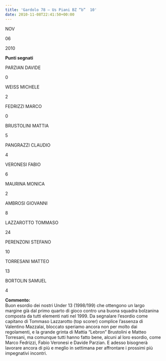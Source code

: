 ```yaml
---
title: 'Gardolo 78 – Us Piani BZ “b”  10'
date: 2010-11-08T22:41:50+00:00
---
```

NOV

06

2010

**Punti segnati**

PARZIAN DAVIDE

0

WEISS MICHELE

2

FEDRIZZI MARCO

0

BRUSTOLINI MATTIA

5

PANGRAZZI CLAUDIO

4

VERONESI FABIO

6

MAURINA MONICA

2

AMBROSI GIOVANNI

8

LAZZAROTTO TOMMASO

24

PERENZONI STEFANO

10

TORRESANI MATTEO

13

BORTOLIN SAMUEL

4

**Commento:**  
Buon esordio dei nostri Under 13 (1998/199) che ottengono un largo margine già dal primo quarto di gioco contro una buona squadra bolzanina composta da tutti elementi nati nel 1999. Da segnalare l’esordio come capitano di Tommaso Lazzarotto (top scorer) complice l’assenza di Valentino Mazzalai, bloccato speriamo ancora non per molto dai regolamenti, e la grande grinta di Mattia “Lebron” Brustolini e Matteo Torresani, ma comunque tutti hanno fatto bene, alcuni al loro esordio, come Marco Fedrizzi, Fabio Veronesi e Davide Parzian. E adesso bisognerà lavorare ancora di più e meglio in settimana per affrontare i prossimi più impegnativi incontri.